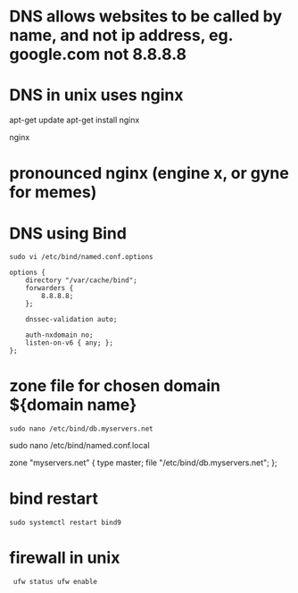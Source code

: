 
#  DNS allows websites to be called by name, and not ip address, eg. google.com not 8.8.8.8
# DNS in unix uses nginx

apt-get update
apt-get install nginx


nginx 
# pronounced nginx (engine x, or gyne for memes)

# DNS using Bind

`sudo vi /etc/bind/named.conf.options`

```
options {
    directory "/var/cache/bind";
    forwarders {
        8.8.8.8;
    };

    dnssec-validation auto;

    auth-nxdomain no;
    listen-on-v6 { any; };
};
```

# zone file for chosen domain ${domain name}

`sudo nano /etc/bind/db.myservers.net`

sudo nano /etc/bind/named.conf.local

zone "myservers.net" {
    type master;
    file "/etc/bind/db.myservers.net";
};

# bind restart
`sudo systemctl restart bind9`


# firewall in unix
`
ufw status
ufw enable`